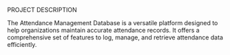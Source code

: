 PROJECT DESCRIPTION

The Attendance Management Database is a versatile platform designed to help organizations maintain accurate attendance records. It offers a comprehensive set of features to log, manage, and retrieve attendance data efficiently.


